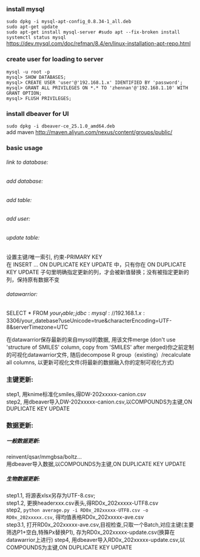 ### install mysql  
`sudo dpkg -i mysql-apt-config_0.8.34-1_all.deb`  
`sudo apt-get update`   
`sudo apt-get install mysql-server #sudo apt --fix-broken install`  
`systemctl status mysql`  
<https://dev.mysql.com/doc/refman/8.4/en/linux-installation-apt-repo.html>
   
### create user for loading to server   
`mysql -u root -p`  
`mysql> SHOW DATABASES;`  
`mysql> CREATE USER 'user'@'192.168.1.x' IDENTIFIED BY 'password';`  
`mysql> GRANT ALL PRIVILEGES ON *.* TO 'zhennan'@'192.168.1.10' WITH GRANT OPTION;`  
`mysql> FLUSH PRIVILEGES;`  
  
###  install dbeaver for UI  
`sudo dpkg -i dbeaver-ce_25.1.0_amd64.deb`  
add maven <http://maven.aliyun.com/nexus/content/groups/public/>  

### basic usage  
###### link to database:   
###### add database:  
###### add table:  
###### add user:   
###### update table:  
  设置主键/唯一索引, 约束-PRIMARY KEY    
  在 INSERT ... ON DUPLICATE KEY UPDATE 中，只有你在 ON DUPLICATE KEY UPDATE 子句里明确指定更新的列，才会被新值替换；没有被指定更新的列，保持原有数据不变  
###### datawarrior:  
  SELECT * FROM $your_table;  
  jdbc:mysql://192.168.1.x:3306/$your_datebase?useUnicode=true&characterEncoding=UTF-8&serverTimezone=UTC   
    
  在datawarrior保存最新的来自mysql的数据, 用该文件merge (don't use 'structure of SMILES' column, copy from 'SMILES' after merged)你之前定制的可视化datawarrior文件, 随后decompose R group（existing）/recalculate all columns, 以更新可视化文件(将最新的数据融入你的定制可视化方式)   

### 主键更新:  
step1, 用knime标准化smiles,得DW-202xxxxx-canion.csv  
step2, 用dbeaver导入DW-202xxxxx-canion.csv,以COMPOUNDS为主键,ON DUPLICATE KEY UPDATE  
  
### 数据更新:     
##### 一般数据更新:   
reinvent/qsar/mmgbsa/boltz...    
用dbeaver导入数据,以COMPOUNDS为主键,ON DUPLICATE KEY UPDATE  
##### 生物数据更新:  
step1.1, 将源表xlsx另存为UTF-8.csv;  
step1.2, 更换headerxxx.csv表头,得RD0x_202xxxxx-UTF8.csv  
step2, `python average.py -i RD0x_202xxxxx-UTF8.csv -o RD0x_202xxxxx.csv`, 得均值表格RD0x_202xxxxx-ave.csv  
step3.1, 打开RD0x_202xxxxx-ave.csv,目视检查,只取一个Batch,对应主键(主要筛选P1+空白,特殊Px替换P1), 存为RD0x_202xxxxx-update.csv(换算在datawarrior上进行)
step4, 用dbeaver导入RD0x_202xxxxx-update.csv,以COMPOUNDS为主键,ON DUPLICATE KEY UPDATE  
